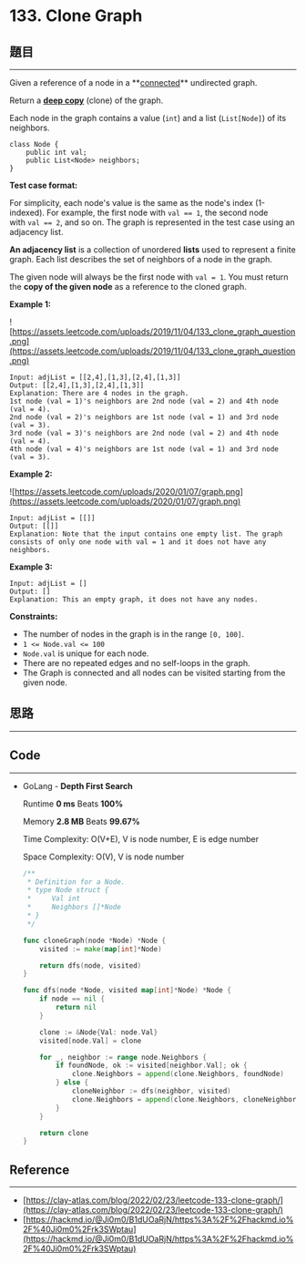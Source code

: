 # 133. Clone Graph

## 題目

---

Given a reference of a node in a **[connected](https://en.wikipedia.org/wiki/Connectivity_(graph_theory)#Connected_graph)** undirected graph.

Return a **[deep copy](https://en.wikipedia.org/wiki/Object_copying#Deep_copy)** (clone) of the graph.

Each node in the graph contains a value (`int`) and a list (`List[Node]`) of its neighbors.

```
class Node {
    public int val;
    public List<Node> neighbors;
}

```

**Test case format:**

For simplicity, each node's value is the same as the node's index (1-indexed). For example, the first node with `val == 1`, the second node with `val == 2`, and so on. The graph is represented in the test case using an adjacency list.

**An adjacency list** is a collection of unordered **lists** used to represent a finite graph. Each list describes the set of neighbors of a node in the graph.

The given node will always be the first node with `val = 1`. You must return the **copy of the given node** as a reference to the cloned graph.

**Example 1:**

![https://assets.leetcode.com/uploads/2019/11/04/133_clone_graph_question.png](https://assets.leetcode.com/uploads/2019/11/04/133_clone_graph_question.png)

```
Input: adjList = [[2,4],[1,3],[2,4],[1,3]]
Output: [[2,4],[1,3],[2,4],[1,3]]
Explanation: There are 4 nodes in the graph.
1st node (val = 1)'s neighbors are 2nd node (val = 2) and 4th node (val = 4).
2nd node (val = 2)'s neighbors are 1st node (val = 1) and 3rd node (val = 3).
3rd node (val = 3)'s neighbors are 2nd node (val = 2) and 4th node (val = 4).
4th node (val = 4)'s neighbors are 1st node (val = 1) and 3rd node (val = 3).

```

**Example 2:**

![https://assets.leetcode.com/uploads/2020/01/07/graph.png](https://assets.leetcode.com/uploads/2020/01/07/graph.png)

```
Input: adjList = [[]]
Output: [[]]
Explanation: Note that the input contains one empty list. The graph consists of only one node with val = 1 and it does not have any neighbors.

```

**Example 3:**

```
Input: adjList = []
Output: []
Explanation: This an empty graph, it does not have any nodes.

```

**Constraints:**

- The number of nodes in the graph is in the range `[0, 100]`.
- `1 <= Node.val <= 100`
- `Node.val` is unique for each node.
- There are no repeated edges and no self-loops in the graph.
- The Graph is connected and all nodes can be visited starting from the given node.

## 思路

---

## Code

---

- GoLang - ****Depth First Search****
    
    Runtime **0 ms** Beats **100%**
    
    Memory **2.8 MB** Beats **99.67%**
    
    Time Complexity: O(V+E), V is node number, E is edge number
    
    Space Complexity: O(V), V is node number
    
    ```go
    /**
     * Definition for a Node.
     * type Node struct {
     *     Val int
     *     Neighbors []*Node
     * }
     */
    
    func cloneGraph(node *Node) *Node {
        visited := make(map[int]*Node)
    
        return dfs(node, visited)
    }
    
    func dfs(node *Node, visited map[int]*Node) *Node {
        if node == nil {
            return nil
        }
    
        clone := &Node{Val: node.Val}
        visited[node.Val] = clone
    
        for _, neighbor := range node.Neighbors {
            if foundNode, ok := visited[neighbor.Val]; ok {
                clone.Neighbors = append(clone.Neighbors, foundNode)
            } else {
                cloneNeighbor := dfs(neighbor, visited)
                clone.Neighbors = append(clone.Neighbors, cloneNeighbor)
            }
        }
    
        return clone
    }
    ```
    

## Reference

---

- [https://clay-atlas.com/blog/2022/02/23/leetcode-133-clone-graph/](https://clay-atlas.com/blog/2022/02/23/leetcode-133-clone-graph/)
- [https://hackmd.io/@Ji0m0/B1dUOaRjN/https%3A%2F%2Fhackmd.io%2F%40Ji0m0%2Frk3SWptau](https://hackmd.io/@Ji0m0/B1dUOaRjN/https%3A%2F%2Fhackmd.io%2F%40Ji0m0%2Frk3SWptau)